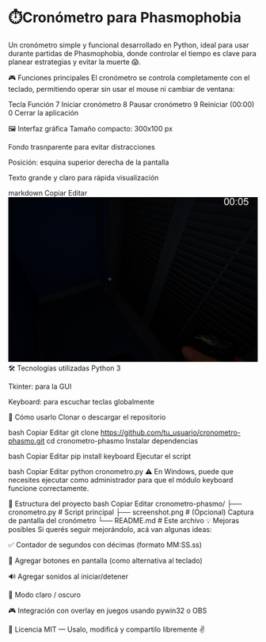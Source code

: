 # ⏱️Cronómetro para Phasmophobia
Un cronómetro simple y funcional desarrollado en Python, ideal para usar durante partidas de Phasmophobia, donde controlar el tiempo es clave para planear estrategias y evitar la muerte 😱.

🎮 Funciones principales
El cronómetro se controla completamente con el teclado, permitiendo operar sin usar el mouse ni cambiar de ventana:

Tecla	Función
7	Iniciar cronómetro
8	Pausar cronómetro
9	Reiniciar (00:00)
0	Cerrar la aplicación

🖼️ Interfaz gráfica
Tamaño compacto: 300x100 px

Fondo trasnparente para evitar distracciones

Posición: esquina superior derecha de la pantalla

Texto grande y claro para rápida visualización



markdown
Copiar
Editar
![Cronómetro en funcionamiento](screenshot.png)
🛠️ Tecnologías utilizadas
Python 3

Tkinter: para la GUI

Keyboard: para escuchar teclas globalmente

🚀 Cómo usarlo
Clonar o descargar el repositorio

bash
Copiar
Editar
git clone https://github.com/tu_usuario/cronometro-phasmo.git
cd cronometro-phasmo
Instalar dependencias

bash
Copiar
Editar
pip install keyboard
Ejecutar el script

bash
Copiar
Editar
python cronometro.py
⚠️ En Windows, puede que necesites ejecutar como administrador para que el módulo keyboard funcione correctamente.

📁 Estructura del proyecto
bash
Copiar
Editar
cronometro-phasmo/
├── cronometro.py         # Script principal
├── screenshot.png         # (Opcional) Captura de pantalla del cronómetro
└── README.md              # Este archivo
💡 Mejoras posibles
Si querés seguir mejorándolo, acá van algunas ideas:

✅ Contador de segundos con décimas (formato MM:SS.ss)

🎨 Agregar botones en pantalla (como alternativa al teclado)

🔊 Agregar sonidos al iniciar/detener

🌙 Modo claro / oscuro

🎮 Integración con overlay en juegos usando pywin32 o OBS

📄 Licencia
MIT — Usalo, modificá y compartilo libremente ✌️

